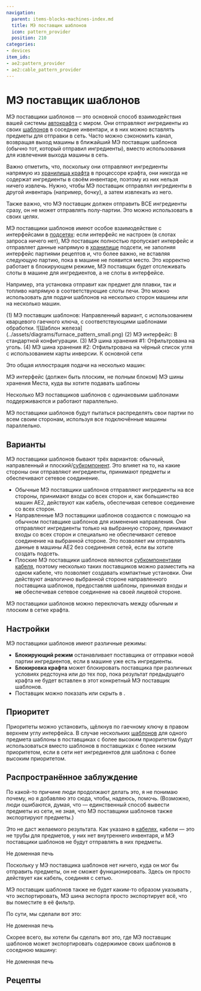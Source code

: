 ```yaml
---
navigation:
  parent: items-blocks-machines-index.md
  title: МЭ поставщик шаблонов
  icon: pattern_provider
  position: 210
categories:
- devices
item_ids:
- ae2:pattern_provider
- ae2:cable_pattern_provider
---
```


# МЭ поставщик шаблонов

<Row gap="20">
<BlockImage id="pattern_provider" scale="8" />
<BlockImage id="pattern_provider" p:push_direction="up" scale="8" />
<GameScene zoom="8" background="transparent">
  <ImportStructure src="../assets/blocks/cable_pattern_provider.snbt" />
</GameScene>
</Row>

МЭ поставщики шаблонов — это основной способ взаимодействия вашей системы [автокрафта](../ae2-mechanics/autocrafting.md) с миром. Они отправляют ингредиенты из своих [шаблонов](patterns.md) в соседние инвентари, и в них можно вставлять предметы для отправки в сеть. Часто можно сэкономить канал, возвращая выход машины в ближайший МЭ поставщик шаблонов (обычно тот, который отправил ингредиенты), вместо использования <ItemLink id="import_bus" /> для извлечения выхода машины в сеть.

Важно отметить, что, поскольку они отправляют ингредиенты напрямую из [хранилища крафта](crafting_cpu_multiblock.md#crafting-storage) в процессоре крафта, они никогда не содержат ингредиенты в своём инвентаре, поэтому из них нельзя ничего извлечь. Нужно, чтобы МЭ поставщик отправлял ингредиенты в другой инвентарь (например, бочку), а затем извлекать из него.

Также важно, что МЭ поставщик должен отправить ВСЕ ингредиенты сразу, он не может отправлять полу-партии. Это можно использовать в своих целях.

МЭ поставщики шаблонов имеют особое взаимодействие с интерфейсами в [подсетях](../ae2-mechanics/subnetworks.md): если интерфейс не настроен (в слотах запроса ничего нет), МЭ поставщик полностью пропускает интерфейс и отправляет данные напрямую в [хранилище](../ae2-mechanics/import-export-storage.md) подсети, не заполняя интерфейс партиями рецептов и, что более важно, не вставляя следующую партию, пока в машине не появится место. Это корректно работает в блокирующем режиме, МЭ поставщик будет отслеживать слоты в машине для ингредиентов, а не слоты в интерфейсе.

Например, эта установка отправит как предмет для плавки, так и топливо напрямую в соответствующие слоты печи. Это можно использовать для подачи шаблонов на несколько сторон машины или на несколько машин.

<GameScene zoom="6" background="transparent">
  <ImportStructure src="../assets/assemblies/furnace_automation.snbt" />
  <BoxAnnotation color="#dddddd" min="1 0 0" max="2 1 1">
        (1) МЭ поставщик шаблонов: Направленный вариант, с использованием кварцевого гаечного ключа, с соответствующими шаблонами обработки.
        ![Шаблон железа](../assets/diagrams/furnace_pattern_small.png)
  </BoxAnnotation>
  <BoxAnnotation color="#dddddd" min="1 1 0" max="2 1.3 1">
        (2) МЭ интерфейс: В стандартной конфигурации.
  </BoxAnnotation>
  <BoxAnnotation color="#dddddd" min="1 1 0" max="1.3 2 1">
        (3) МЭ шина хранения #1: Отфильтрована на уголь.
        <ItemImage id="minecraft:coal" scale="2" />
  </BoxAnnotation>
  <BoxAnnotation color="#dddddd" min="0 2 0" max="1 2.3 1">
        (4) МЭ шина хранения #2: Отфильтрована на чёрный список угля с использованием карты инверсии.
        <Row><ItemImage id="minecraft:coal" scale="2" /><ItemImage id="inverter_card" scale="2" /></Row>
  </BoxAnnotation>
  <DiamondAnnotation pos="4 0.5 0.5" color="#00ff00">
        К основной сети
    </DiamondAnnotation>
  <IsometricCamera yaw="195" pitch="30" />
</GameScene>

Это общая иллюстрация подачи на несколько машин:

<GameScene zoom="6" background="transparent">
<ImportStructure src="../assets/assemblies/provider_interface_storage.snbt" />
<BoxAnnotation color="#dddddd" min="2.7 0 1" max="3 1 2">
        МЭ интерфейс (должен быть плоским, не полным блоком)
  </BoxAnnotation>
<BoxAnnotation color="#dddddd" min="1 0 0" max="1.3 1 4">
        МЭ шины хранения
  </BoxAnnotation>
<BoxAnnotation color="#dddddd" min="0 0 0" max="1 1 4">
        Места, куда вы хотите подавать шаблоны
  </BoxAnnotation>
<IsometricCamera yaw="185" pitch="30" />
</GameScene>

Несколько МЭ поставщиков шаблонов с одинаковыми шаблонами поддерживаются и работают параллельно.

МЭ поставщики шаблонов будут пытаться распределять свои партии по всем своим сторонам, используя все подключённые машины параллельно.

## Варианты

МЭ поставщики шаблонов бывают трёх вариантов: обычный, направленный и плоский/[субкомпонент](../ae2-mechanics/cable-subparts.md). Это влияет на то, на какие стороны они отправляют ингредиенты, принимают предметы и обеспечивают сетевое соединение.

* Обычные МЭ поставщики шаблонов отправляют ингредиенты на все стороны, принимают входы со всех сторон и, как большинство машин AE2, действуют как кабель, обеспечивая сетевое соединение со всех сторон.
* Направленные МЭ поставщики шаблонов создаются с помощью <ItemLink id="certus_quartz_wrench" /> на обычном поставщике шаблонов для изменения направления. Они отправляют ингредиенты только на выбранную сторону, принимают входы со всех сторон и специально не обеспечивают сетевое соединение на выбранной стороне. Это позволяет им отправлять данные в машины AE2 без соединения сетей, если вы хотите создать подсеть.
* Плоские МЭ поставщики шаблонов являются [субкомпонентами кабеля](../ae2-mechanics/cable-subparts.md), поэтому несколько таких поставщиков можно разместить на одном кабеле, что позволяет создавать компактные установки. Они действуют аналогично выбранной стороне направленного поставщика шаблонов, предоставляя шаблоны, принимая входы и **не** обеспечивая сетевое соединение на своей лицевой стороне.

МЭ поставщики шаблонов можно переключать между обычным и плоским в сетке крафта.

## Настройки

МЭ поставщики шаблонов имеют различные режимы:

* **Блокирующий режим** останавливает поставщика от отправки новой партии ингредиентов, если в машине уже есть ингредиенты.
* **Блокировка крафта** может блокировать поставщика при различных условиях редстоуна или до тех пор, пока результат предыдущего крафта не будет вставлен в этот конкретный МЭ поставщик шаблонов.
* Поставщик можно показать или скрыть в <ItemLink id="pattern_access_terminal" />.

## Приоритет

Приоритеты можно установить, щёлкнув по гаечному ключу в правом верхнем углу интерфейса. В случае нескольких [шаблонов](patterns.md) для одного предмета шаблоны в поставщиках с более высоким приоритетом будут использоваться вместо шаблонов в поставщиках с более низким приоритетом, если в сети нет ингредиентов для шаблона с более высоким приоритетом.

## Распространённое заблуждение

По какой-то причине люди продолжают делать это, я не понимаю почему, но я добавляю это сюда, чтобы, надеюсь, помочь. (Возможно, люди ошибаются, думая, что <ItemLink id="export_bus" /> — единственный способ вывести предметы из сети, не зная, что МЭ поставщики шаблонов также экспортируют предметы.)

Это не даст желаемого результата. Как указано в [кабелях](cables.md), кабели — это не трубы для предметов, у них нет внутреннего инвентаря, и МЭ поставщики шаблонов не будут отправлять в них предметы.

<GameScene zoom="8" background="transparent">
  <ImportStructure src="../assets/assemblies/provider_misconception_1.snbt" />
  <BoxAnnotation color="#dddddd" min="1 0 3" max="2 1 4">
        Не доменная печь
  </BoxAnnotation>
  <IsometricCamera yaw="95" pitch="5" />
</GameScene>

Поскольку у МЭ поставщика шаблонов нет ничего, куда он мог бы отправить предметы, он не сможет функционировать. Здесь он просто действует как кабель, соединяя <ItemLink id="export_bus" /> с сетью.

МЭ поставщик шаблонов также не будет каким-то образом указывать <ItemLink id="export_bus" />, что экспортировать, МЭ шина экспорта просто экспортирует всё, что вы поместите в её фильтр.

По сути, мы сделали вот это:

<GameScene zoom="8" background="transparent">
  <ImportStructure src="../assets/assemblies/provider_misconception_2.snbt" />
  <BoxAnnotation color="#dddddd" min="1 0 3" max="2 1 4">
        Не доменная печь
  </BoxAnnotation>
  <IsometricCamera yaw="95" pitch="5" />
</GameScene>

Скорее всего, вы хотели бы сделать вот это, где МЭ поставщик шаблонов может экспортировать содержимое своих шаблонов в соседнюю машину:

<GameScene zoom="8" background="transparent">
  <ImportStructure src="../assets/assemblies/provider_misconception_3.snbt" />
  <BoxAnnotation color="#dddddd" min="1 0 3" max="2 1 4">
        Не доменная печь
  </BoxAnnotation>
  <IsometricCamera yaw="95" pitch="5" />
</GameScene>

## Рецепты

<Row>
  <RecipeFor id="pattern_provider" />
  <RecipeFor id="cable_pattern_provider" />
</Row>